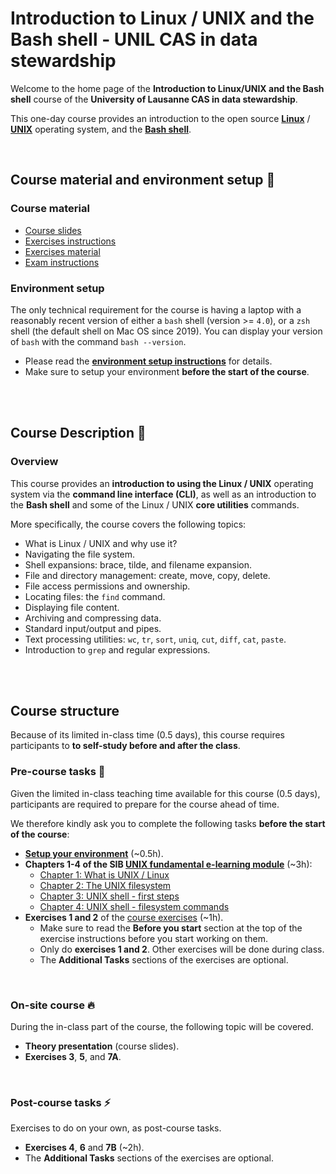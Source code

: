 # Introduction to Linux / UNIX and the Bash shell - UNIL CAS in data stewardship

Welcome to the home page of the **Introduction to Linux/UNIX and the Bash shell**
course of the **University of Lausanne CAS in data stewardship**.

This one-day course provides an introduction to the open source
**[Linux](https://en.wikipedia.org/wiki/Linux)** /
**[UNIX](https://en.wikipedia.org/wiki/Unix)**
operating system, and the **[Bash shell](https://www.gnu.org/software/bash)**.

<br>

## Course material and environment setup :hatching_chick:

### Course material

* [Course slides](slides_intro_to_UNIX.pdf)
* [Exercises instructions](exercise_instructions.md)
* [Exercises material](https://github.com/sib-swiss/CAS-UNIL-intro-to-unix/raw/main/exercises.zip)
* [Exam instructions](exam_instructions.md)

### Environment setup

The only technical requirement for the course is having a laptop with a
reasonably recent version of either a `bash` shell (version >= `4.0`), or a
`zsh` shell (the default shell on Mac OS since 2019).
You can display your version of `bash` with the command `bash --version`.

* Please read the **[environment setup instructions](environment_setup.md)**
  for details.
* Make sure to setup your environment **before the start of the course**.

<br>
<br>

## Course Description :owl:

### Overview

This course provides an **introduction to using the Linux / UNIX** operating
system via the **command line interface (CLI)**, as well as an introduction to
the **Bash shell** and some of the Linux / UNIX **core utilities** commands.

More specifically, the course covers the following topics:

* What is Linux / UNIX and why use it?
* Navigating the file system.
* Shell expansions: brace, tilde, and filename expansion.
* File and directory management: create, move, copy, delete.
* File access permissions and ownership.
* Locating files: the `find` command.
* Displaying file content.
* Archiving and compressing data.
* Standard input/output and pipes.
* Text processing utilities: `wc`, `tr`, `sort`, `uniq`, `cut`, `diff`, `cat`,
  `paste`.
* Introduction to `grep` and regular expressions.

<br>
<br>

## Course structure

Because of its limited in-class time (0.5 days), this course requires
participants to **to self-study before and after the class**.

### Pre-course tasks :seedling:

Given the limited in-class teaching time available for this course (0.5 days),
participants are required to prepare for the course ahead of time.

We therefore kindly ask you to complete the following tasks
**before the start of the course**:

* **[Setup your environment](environment_setup.md)** (~0.5h).
* **Chapters 1-4 of the SIB [UNIX fundamental e-learning module](https://www.sib.swiss/training/course/2012_UNIXF)**
  (~3h):
  * [Chapter 1: What is UNIX / Linux](https://edu.sib.swiss/pluginfile.php/2878/mod_resource/content/4/couselab-html/1/start.html)
  * [Chapter 2: The UNIX filesystem](https://edu.sib.swiss/pluginfile.php/2878/mod_resource/content/4/couselab-html/2/start.html)
  * [Chapter 3: UNIX shell - first steps](https://edu.sib.swiss/pluginfile.php/2878/mod_resource/content/4/couselab-html/3/start.html)
  * [Chapter 4: UNIX shell - filesystem commands](https://edu.sib.swiss/pluginfile.php/2878/mod_resource/content/4/couselab-html/5/start.html)
* **Exercises 1 and 2** of the [course exercises](exercise_instructions.md) (~1h).
  * Make sure to read the **Before you start** section at the top of the
    exercise instructions before you start working on them.
  * Only do **exercises 1 and 2**. Other exercises will be done during class.
  * The **Additional Tasks** sections of the exercises are optional.

<br>

### On-site course :fire:

During the in-class part of the course, the following topic will be covered.

* **Theory presentation** (course slides).
* **Exercises 3**, **5**, and **7A**.

<br>

### Post-course tasks :zap:

Exercises to do on your own, as post-course tasks.

* **Exercises 4**, **6** and **7B** (~2h).
* The **Additional Tasks** sections of the exercises are optional.
